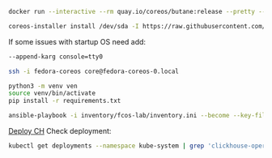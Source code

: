 ```bash
docker run --interactive --rm quay.io/coreos/butane:release --pretty --strict < fcos-proxmox.yml > fcos-proxmox.ign
```
```bash
coreos-installer install /dev/sda -I https://raw.githubusercontent.com/orginux/lab-cluster-k8s/main/fcos-proxmox.ign
```

If some issues with startup OS need add:
```bash
--append-karg console=tty0
```

```bash
ssh -i fedora-coreos core@fedora-coreos-0.local
```

```bash
python3 -m venv ven
source venv/bin/activate
pip install -r requirements.txt
```

```bash
ansible-playbook -i inventory/fcos-lab/inventory.ini --become --key-file ~/.ssh/proxmox/fedora-coreos cluster.yml
```

[Deploy CH](https://github.com/Altinity/clickhouse-operator/blob/master/docs/operator_installation_details.md)
Check deployment:
```bash
kubectl get deployments --namespace kube-system | grep 'clickhouse-operator'
```
